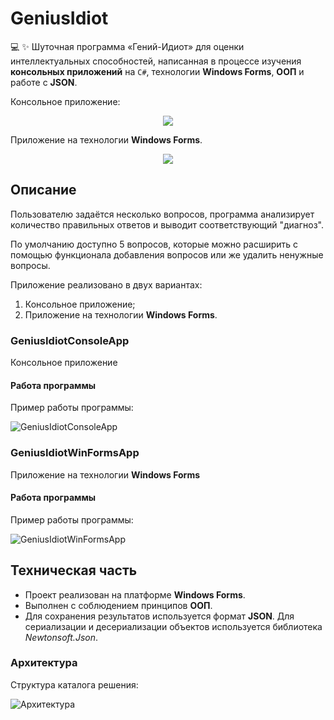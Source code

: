 # GeniusIdiot

💻 ✨ Шуточная программа «Гений-Идиот» для оценки интеллектуальных способностей, написанная в процессе изучения **консольных приложений** на `C#`, технологии **Windows Forms**, **ООП** и работе с **JSON**.

Консольное приложение:
<div align="center"><img src="https://github.com/snikitin-de/GeniusIdiot/assets/25394427/73f290fa-d2eb-4c3d-8c97-4778e2bae917"></div>

Приложение на технологии **Windows Forms**.
<div align="center"><img src="https://github.com/snikitin-de/GeniusIdiot/assets/25394427/91f42de5-594a-47a7-a51f-f46446cf06db"></div>

## Описание

Пользователю задаётся несколько вопросов, программа анализирует количество правильных ответов и выводит соответствующий "диагноз".

По умолчанию доступно 5 вопросов, которые можно расширить с помощью функционала добавления вопросов или же удалить ненужные вопросы.

Приложение реализовано в двух вариантах:

1. Консольное приложение;
2. Приложение на технологии **Windows Forms**.

### GeniusIdiotConsoleApp

Консольное приложение

#### Работа программы

Пример работы программы:

![GeniusIdiotConsoleApp](https://github.com/snikitin-de/GeniusIdiot/assets/25394427/532bbe47-743f-40c2-9687-fd9dc6ce0c60)

### GeniusIdiotWinFormsApp

Приложение на технологии **Windows Forms**

#### Работа программы

Пример работы программы:

![GeniusIdiotWinFormsApp](https://github.com/snikitin-de/GeniusIdiot/assets/25394427/f70d23c0-63db-4daa-8f0b-9701f73f905d)

## Техническая часть

* Проект реализован на платформе **Windows Forms**.
* Выполнен с соблюдением принципов **ООП**.
* Для сохранения результатов используется формат **JSON**. Для сериализации и десериализации объектов используется библиотека *Newtonsoft.Json*.

### Архитектура

Структура каталога решения:

![Архитектура](https://github.com/snikitin-de/GeniusIdiot/assets/25394427/af57e178-7ee5-43b4-a448-c801cb0a6f85)
